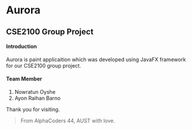 # Aurora

## CSE2100 Group Project

#### Introduction

Aurora is paint applicaition which was developed using JavaFX framework for our CSE2100 group project.

#### Team Member

1. Nowratun Oyshe
2. Ayon Raihan Barno

Thank you for visiting.
> From AlphaCoders 44, AUST with love.